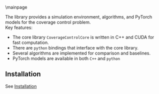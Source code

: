 \mainpage

The library provides a simulation environment, algorithms, and PyTorch models for the coverage control problem.  
Key features:  
- The core library `CoverageControlCore` is written in C++ and CUDA for fast computation.
- There are `python` bindings that interface with the core library.
- Several algorithms are implemented for comparison and baselines.
- PyTorch models are available in both `C++` and `python`

## Installation
See [Installation](https://github.com/AgarwalSaurav/CoverageControl/wiki)
